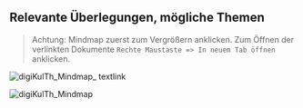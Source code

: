 ## Relevante Überlegungen, mögliche Themen

> Achtung: Mindmap zuerst zum Vergrößern anklicken. Zum Öffnen der verlinkten Dokumente `Rechte Maustaste => In neuem Tab öffnen` anklicken.

![digiKulTh_Mindmap_ textlink](https://github.com/user-attachments/assets/d5209fe7-77f9-4bfe-909a-293e0675cfb0)

![digiKulTh_Mindmap](https://github.com/user-attachments/assets/a10e179c-0636-4b8e-9299-5fdfb98c2d64)
